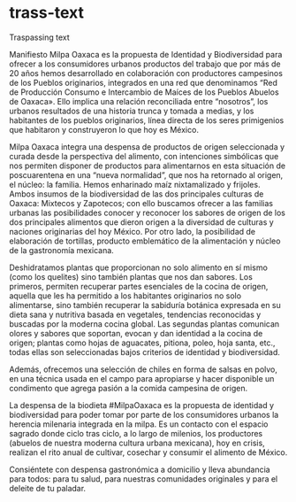 # trass-text
Traspassing text

Manifiesto
Milpa Oaxaca es la propuesta de Identidad y Biodiversidad para ofrecer a los consumidores urbanos productos del trabajo que por más de 20 años hemos desarrollado en colaboración con productores campesinos de los Pueblos originarios, integrados en una red que denominamos “Red de Producción Consumo e Intercambio de Maíces de los Pueblos Abuelos de Oaxaca». Ello implica una relación reconciliada entre “nosotros”, los urbanos resultados de una historia trunca y tomada a medias, y los habitantes de los pueblos originarios, línea directa de los seres primigenios que habitaron y construyeron lo que hoy es México.

Milpa Oaxaca integra una despensa de productos de origen seleccionada y curada desde la perspectiva del alimento, con intenciones simbólicas que nos permiten disponer de productos para alimentarnos en esta situación de poscuarentena en una “nueva normalidad”, que nos ha retornado al origen, el núcleo: la familia.
Hemos enharinado maíz nixtamalizado y frijoles. Ambos insumos de la biodiversidad de las dos principales culturas de Oaxaca: Mixtecos y Zapotecos; con ello buscamos ofrecer a las familias urbanas las posibilidades conocer y reconocer los sabores de origen de los dos principales alimentos que dieron origen a la diversidad de culturas y naciones originarias del hoy México. Por otro lado, la posibilidad de elaboración de tortillas, producto emblemático de la alimentación y núcleo de la gastronomía mexicana.

Deshidratamos plantas que proporcionan no solo alimento en sí mismo (como los quelites) sino también plantas que nos dan sabores. Los primeros, permiten recuperar partes esenciales de la cocina de origen, aquella que les ha permitido a los habitantes originarios no solo alimentarse, sino también recuperar la sabiduría botánica expresada en su dieta sana y nutritiva basada en vegetales, tendencias reconocidas y buscadas por la moderna cocina global. Las segundas plantas comunican olores y sabores que soportan, evocan y dan identidad a la cocina de origen; plantas como hojas de aguacates, pitiona, poleo, hoja santa, etc., todas ellas son seleccionadas bajos criterios de identidad y biodiversidad.

Además, ofrecemos una selección de chiles en forma de salsas en polvo, en una técnica usada en el campo para apropiarse y hacer disponible un condimento que agrega pasión a la comida campesina de origen.

La despensa de la biodieta #MilpaOaxaca es la propuesta de identidad y biodiversidad para poder tomar por parte de los consumidores urbanos la herencia milenaria integrada en la milpa. Es un contacto con el espacio sagrado donde ciclo tras ciclo, a lo largo de milenios, los productores (abuelos de nuestra moderna cultura urbana mexicana), hoy en crisis, realizan el rito anual de cultivar, cosechar y consumir el alimento de México.

Consiéntete con despensa gastronómica a domicilio y lleva abundancia para todos: para tu salud, para nuestras comunidades originales y para el deleite de tu paladar.



